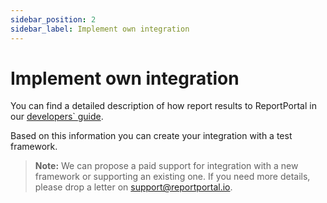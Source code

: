 ```yaml
---
sidebar_position: 2
sidebar_label: Implement own integration
---
```


# Implement own integration

You can find a detailed description of how report results to ReportPortal in our [developers` guide](/dev-guides/ReportingDevelopersGuide).

Based on this information you can create your integration with a test framework.

>**Note:**
> We can propose a paid support for integration with a new framework or supporting an existing one. If you need more details, please drop a letter on support@reportportal.io.
